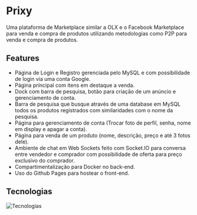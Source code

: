# Prixy
Uma plataforma de Marketplace similar a OLX e o Facebook Marketplace para venda e compra de produtos utilizando metodologias como P2P para venda e compra de produtos.

## Features
- Página de Login e Registro gerenciada pelo MySQL e com possíbilidade de login via uma conta Google.
- Página príncipal com itens em destaque a venda.
- Dock com barra de pesquisa, botão para criação de um anúncio e gerenciamento de conta.
- Barra de pesquisa que busque através de uma database em MySQL todos os produtos registrados com similaridades com o nome da pesquisa.
- Página para gerenciamento de conta (Trocar foto de perfil, senha, nome em display e apagar a conta).
- Página para venda de um produto (nome, descrição, preço e até 3 fotos dele).
- Ambiente de chat em Web Sockets feito com Socket.IO para conversa entre vendedor e comprador com possibilidade de oferta para preço exclusivo do comprador.
- Compartimentalização para Docker no back-end.
- Uso do Github Pages para hostear o front-end.

## Tecnologias
![Tecnologias](https://go-skill-icons.vercel.app/api/icons?i=html,css,scss,js,bootstrap,nodejs,jquery,socketio,mysql,php,docker,)
